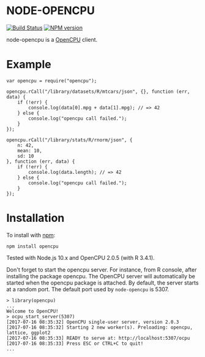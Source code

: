 NODE-OPENCPU
============

[![Build Status](https://travis-ci.org/albertosantini/node-opencpu.png)](https://travis-ci.org/albertosantini/node-opencpu)
[![NPM version](https://badge.fury.io/js/opencpu.png)](http://badge.fury.io/js/opencpu)

node-opencpu is a [OpenCPU](https://public.opencpu.org/) client.

Example
========

    var opencpu = require("opencpu");

    opencpu.rCall("/library/datasets/R/mtcars/json", {}, function (err, data) {
        if (!err) {
            console.log(data[0].mpg + data[1].mpg); // => 42
        } else {
            console.log("opencpu call failed.");
        }
    });

    opencpu.rCall("/library/stats/R/rnorm/json", {
        n: 42,
        mean: 10,
        sd: 10
    }, function (err, data) {
        if (!err) {
            console.log(data.length); // => 42
        } else {
            console.log("opencpu call failed.");
        }
    });

Installation
============

To install with [npm](http://github.com/isaacs/npm):

    npm install opencpu

Tested with Node.js 10.x and OpenCPU 2.0.5 (with R 3.4.1).

Don't forget to start the opencpu server. For instance, from R console, after
installing the package opencpu. The OpenCPU server will automatically be started
when the opencpu package is attached. By default, the server starts at a random
port. The default port used by `node-opencpu` is 5307.

```
> library(opencpu)
...
Welcome to OpenCPU!
> ocpu_start_server(5307)
[2017-07-16 08:35:32] OpenCPU single-user server, version 2.0.3
[2017-07-16 08:35:32] Starting 2 new worker(s). Preloading: opencpu, lattice, ggplot2
[2017-07-16 08:35:33] READY to serve at: http://localhost:5307/ocpu
[2017-07-16 08:35:33] Press ESC or CTRL+C to quit!
...
```
